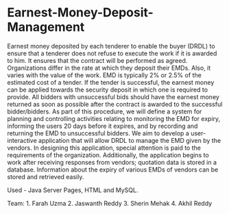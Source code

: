 # Earnest-Money-Deposit-Management


Earnest money deposited by each tenderer to enable the buyer (DRDL) to ensure that a tenderer does not refuse to execute the work if it is awarded to him. It ensures that the contract will be performed as agreed. Organizations differ in the rate at which they deposit their EMDs. Also, it varies with the value of the work. 
EMD is typically 2% or 2.5% of the estimated cost of a tender. If the tender is successful, the earnest money can be applied towards the security deposit in which one is required to provide. All bidders with unsuccessful bids should have the earnest money returned as soon as possible after the contract is awarded to the successful bidder/bidders. 
As part of this procedure, we will define a system for planning and controlling activities relating to monitoring the EMD for expiry, informing the users 20 days before it expires, and by recording and returning the EMD to unsuccessful bidders. 
We aim to develop a user-interactive application that will allow DRDL to manage the EMD given by the vendors. In designing this application, special attention is paid to the requirements of the organization. 
Additionally, the application begins to work after receiving responses from vendors; quotation data is stored in a database. Information about the expiry of various EMDs of vendors can be stored and retrieved easily.

Used - Java Server Pages, HTML and MySQL.

Team:  1. Farah Uzma  2. Jaswanth Reddy  3. Sherin Mehak  4. Akhil Reddy
